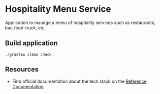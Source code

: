 # Hospitality Menu Service
Application to manage a menu of hospitality services such as restaurants, bar, food-truck, etc.

## Build application
    ./gradlew clean check

## Resources
* Find official documentation about the tech stack on the [Reference Documentation](./docs/reference.md)